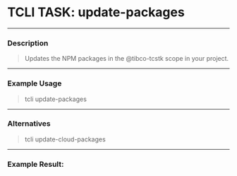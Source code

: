 # TCLI TASK: update-packages

---
### Description
> Updates the NPM packages in the @tibco-tcstk scope in your project.

---
### Example Usage
> tcli update-packages

---
### Alternatives
> tcli update-cloud-packages


---
### Example Result:
